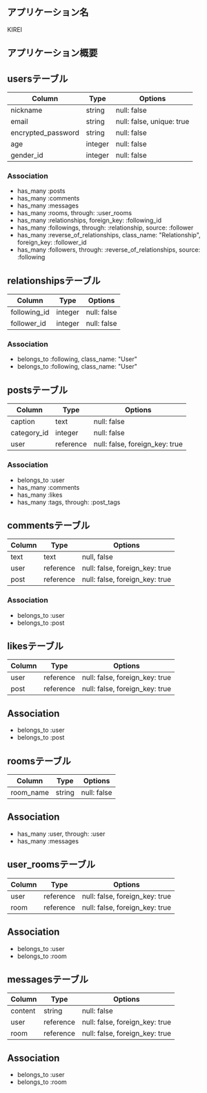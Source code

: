 ## アプリケーション名
KIREI

## アプリケーション概要








## usersテーブル
|Column             |Type   |Options                  |
|-------------------|-------|-------------------------|
|nickname           |string |null: false              |
|email              |string |null: false, unique: true|
|encrypted_password |string |null: false              |
|age                |integer|null: false              |
|gender_id          |integer|null: false              |


### Association
- has_many :posts
- has_many :comments
- has_many :messages
- has_many :rooms, through: :user_rooms
- has_many :relationships, foreign_key: :following_id
- has_many :followings, through: :relationship, source: :follower
- has_many :reverse_of_relationships, class_name: "Relationship", foreign_key: :follower_id
- has_many :followers, through: :reverse_of_relationships, source: :following

## relationshipsテーブル

|Column             |Type   |Options                  |
|-------------------|-------|-------------------------|
|following_id       |integer|null: false              |
|follower_id        |integer|null: false              |

### Association
- belongs_to :following, class_name: "User"
- belongs_to :following, class_name: "User"

 ## postsテーブル

|Column                 |Type     |Options                       |
|-----------------------|---------|------------------------------|
|caption                |text     |null: false                   |
|category_id            |integer  |null: false                   |
|user                   |reference|null: false, foreign_key: true|


### Association
- belongs_to  :user
- has_many  :comments
- has_many  :likes
- has_many  :tags, through: :post_tags

## commentsテーブル

|Column             |Type     |Options                       |
|-------------------|---------|------------------------------|
|text               |text     |null, false                   |
|user               |reference|null: false, foreign_key: true|
|post               |reference|null: false, foreign_key: true|

### Association
- belongs_to  :user
- belongs_to  :post

## likesテーブル

|Column             |Type     |Options                       |
|-------------------|---------|------------------------------|
|user               |reference|null: false, foreign_key: true|
|post               |reference|null: false, foreign_key: true|

## Association
- belongs_to :user
- belongs_to :post


## roomsテーブル

|Column             |Type      |Options                       |
|-------------------|----------|------------------------------|
|room_name          |string    |null: false                   |

## Association
- has_many :user, through: :user
- has_many :messages

## user_roomsテーブル

|Column             |Type      |Options                       |
|-------------------|----------|------------------------------|
|user               |reference |null: false, foreign_key: true|
|room               |reference |null: false, foreign_key: true|

## Association
- belongs_to :user
- belongs_to :room

## messagesテーブル

|Column             |Type      |Options                       |
|-------------------|----------|------------------------------|
|content            |string    |null: false                   |
|user               |reference |null: false, foreign_key: true|
|room               |reference |null: false, foreign_key: true|

## Association
- belongs_to :user
- belongs_to :room